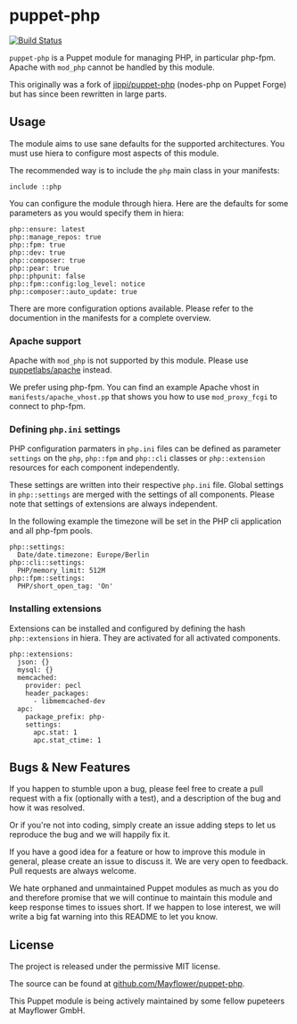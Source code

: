 # puppet-php

[![Build Status](https://travis-ci.org/Mayflower/puppet-php.svg?branch=master)](https://travis-ci.org/Mayflower/puppet-php)

``puppet-php`` is a Puppet module for managing PHP, in particular php-fpm.
Apache with `mod_php` cannot be handled by this module.

This originally was a fork of [jippi/puppet-php](https://github.com/jippi/puppet-php)
(nodes-php on Puppet Forge) but has since been rewritten in large parts.

## Usage

The module aims to use sane defaults for the supported architectures. You
must use hiera to configure most aspects of this module.

The recommended way is to include the `php` main class in your manifests:

```puppet
include ::php
```

You can configure the module through hiera. Here are the defaults for some
parameters as you would specify them in hiera:

```
php::ensure: latest
php::manage_repos: true
php::fpm: true
php::dev: true
php::composer: true
php::pear: true
php::phpunit: false
php::fpm::config:log_level: notice
php::composer::auto_update: true
```

There are more configuration options available. Please refer to the
documention in the manifests for a complete overview.

### Apache support

Apache with `mod_php` is not supported by this module. Please use
[puppetlabs/apache](https://forge.puppetlabs.com/puppetlabs/apache) instead.

We prefer using php-fpm. You can find an example Apache vhost in
`manifests/apache_vhost.pp` that shows you how to use `mod_proxy_fcgi` to
connect to php-fpm.

### Defining `php.ini` settings

PHP configuration parmaters in `php.ini` files can be defined as parameter
`settings` on the `php`, `php::fpm` and `php::cli` classes or
`php::extension` resources for each component independently.

These settings are written into their respective `php.ini` file. Global
settings in `php::settings` are merged with the settings of all components.
Please note that settings of extensions are always independent.

In the following example the timezone will be set in the PHP cli application
and all php-fpm pools.

```
php::settings:
  Date/date.timezone: Europe/Berlin
php::cli::settings:
  PHP/memory_limit: 512M
php::fpm::settings:
  PHP/short_open_tag: 'On'
```

### Installing extensions

Extensions can be installed and configured by defining the hash
`php::extensions` in hiera. They are activated for all activated components.

```
php::extensions:
  json: {}
  mysql: {}
  memcached:
    provider: pecl
    header_packages:
      - libmemcached-dev
  apc:
    package_prefix: php-
    settings:
      apc.stat: 1
      apc.stat_ctime: 1
```

## Bugs & New Features

If you happen to stumble upon a bug, please feel free to create a pull request
with a fix (optionally with a test), and a description of the bug and how it
was resolved.

Or if you're not into coding, simply create an issue adding steps to let us
reproduce the bug and we will happily fix it.

If you have a good idea for a feature or how to improve this module in general,
please create an issue to discuss it. We are very open to feedback. Pull
requests are always welcome.

We hate orphaned and unmaintained Puppet modules as much as you do and
therefore promise that we will continue to maintain this module and keep
response times to issues short. If we happen to lose interest, we will write
a big fat warning into this README to let you know.

## License

The project is released under the permissive MIT license.

The source can be found at
[github.com/Mayflower/puppet-php](https://github.com/Mayflower/puppet-php/).

This Puppet module is being actively maintained by some fellow pupeteers at
Mayflower GmbH.
